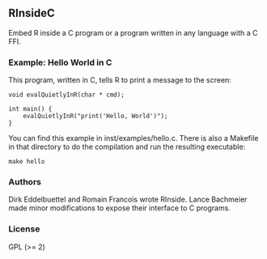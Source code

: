 ## RInsideC

Embed R inside a C program or a program written in any language with a C FFI.

### Example: Hello World in C

This program, written in C, tells R to print a message to the screen:

```
void evalQuietlyInR(char * cmd);

int main() {
	evalQuietlyInR("print('Hello, World')");
}
```

You can find this example in inst/examples/hello.c. There is also a Makefile in that directory to do the compilation and run the resulting executable:

```
make hello
```

### Authors

Dirk Eddelbuettel and Romain Francois wrote RInside. Lance Bachmeier made minor modifications to expose their interface to C programs.

### License

GPL (>= 2)
